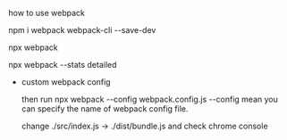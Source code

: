 how to use webpack

npm i webpack webpack-cli --save-dev

npx webpack

npx webpack --stats detailed

- custom webpack config

  then run npx webpack --config webpack.config.js
  --config mean you can specify the name of webpack config file.

  change ./src/index.js -> ./dist/bundle.js and check chrome console

